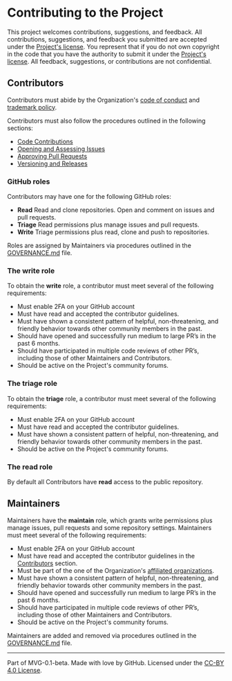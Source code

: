 # Contributing to the Project

This project welcomes contributions, suggestions, and feedback. All contributions, suggestions, and feedback you submitted are accepted under the [Project's license](./LICENSE.md). You represent that if you do not own copyright in the code that you have the authority to submit it under the [Project's license](./LICENSE.md). All feedback, suggestions, or contributions are not confidential.

## Contributors

Contributors must abide by the Organization's [code of conduct](https://github.com/MixedRealityToolkit/MixedRealityToolkit-MVG/blob/main/org-docs/CODE-OF-CONDUCT.md) and [trademark policy](https://github.com/MixedRealityToolkit/MixedRealityToolkit-MVG/blob/main/org-docs/TRADEMARKS.md).

Contributors must also follow the procedures outlined in the following sections:

* [Code Contributions](contributions/code-contributions.md)
* [Opening and Assessing Issues](contributions/opening-and-assessing-issues.md)
* [Approving Pull Requests](contributions/merging-pull-requests.md)
* [Versioning and Releases](contributions/versioning-and-releases.md)

### GitHub roles

Contributors may have one for the following GitHub roles:

* **Read** Read and clone repositories. Open and comment on issues and pull requests.
* **Triage** Read permissions plus manage issues and pull requests.
* **Write** Triage permissions plus read, clone and push to repositories.

Roles are assigned by Maintainers via procedures outlined in the [GOVERNANCE.md](../GOVERNANCE.md) file.

### The write role

To obtain the **write** role, a contributor must meet several of the following requirements:

* Must enable 2FA on your GitHub account
* Must have read and accepted the contributor guidelines.
* Must have shown a consistent pattern of helpful, non-threatening, and friendly behavior towards other community members in the past.
* Should have opened and successfully run medium to large PR’s in the past 6 months.
* Should have participated in multiple code reviews of other PR’s, including those of other Maintainers and Contributors.
* Should be active on the Project's community forums.

### The triage role

To obtain the **triage** role, a contributor must meet several of the following requirements:

* Must enable 2FA on your GitHub account
* Must have read and accepted the contributor guidelines.
* Must have shown a consistent pattern of helpful, non-threatening, and friendly behavior towards other community members in the past.
* Should be active on the Project's community forums.

### The read role

By default all Contributors have **read** access to the public repository.

## Maintainers

Maintainers have the **maintain** role, which grants write permissions plus manage issues, pull requests and some repository settings. Maintainers must meet several of the following requirements:

* Must enable 2FA on your GitHub account
* Must have read and accepted the contributor guidelines in the [Contributors](#contributors) section.
* Must be part of the one of the Organization's [affiliated organizations](https://github.com/MixedRealityToolkit/MixedRealityToolkit-MVG/blob/main/org-docs/STEERING-COMMITTEE.md).
* Must have shown a consistent pattern of helpful, non-threatening, and friendly behavior towards other community members in the past.
* Should have opened and successfully run medium to large PR’s in the past 6 months.
* Should have participated in multiple code reviews of other PR’s, including those of other Maintainers and Contributors.
* Should be active on the Project's community forums.

Maintainers are added and removed via procedures outlined in the [GOVERNANCE.md](./GOVERNANCE.md) file.

---
Part of MVG-0.1-beta.
Made with love by GitHub. Licensed under the [CC-BY 4.0 License](https://creativecommons.org/licenses/by-sa/4.0/).
